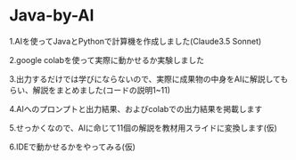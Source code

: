 # Java-by-AI
1.AIを使ってJavaとPythonで計算機を作成しました(Claude3.5 Sonnet)

2.google colabを使って実際に動かせるか実験しました

3.出力するだけでは学びにならないので、実際に成果物の中身をAIに解説してもらい、解説をまとめました(コードの説明1~11)

4.AIへのプロンプトと出力結果、およびcolabでの出力結果を掲載します

5.せっかくなので、AIに命じて11個の解説を教材用スライドに変換します(仮)

6.IDEで動かせるかをやってみる(仮)
